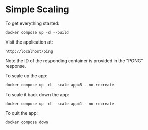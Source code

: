 # Simple Scaling

To get everything started:

`docker compose up -d --build`

Visit the application at:

`http://localhost/ping`

Note the ID of the responding container is provided in the "PONG" response.

To scale up the app:

`docker compose up -d --scale app=5 --no-recreate`


To scale it back down the app:

`docker compose up -d --scale app=1 --no-recreate`

To quit the app:

`docker compose down`